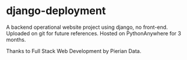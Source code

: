 # django-deployment

A backend operational website project using django, no front-end. Uploaded on git for future references. Hosted on PythonAnywhere for 3 months.

Thanks to Full Stack Web Development by Pierian Data.
